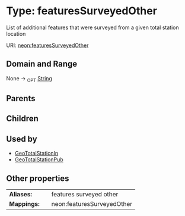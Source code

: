 
# Type: featuresSurveyedOther


List of additional features that were surveyed from a given total station location

URI: [neon:featuresSurveyedOther](https://data.neonscience.org/featuresSurveyedOther)


## Domain and Range

None ->  <sub>OPT</sub> [String](types/String.md)

## Parents


## Children


## Used by

 * [GeoTotalStationIn](GeoTotalStationIn.md)
 * [GeoTotalStationPub](GeoTotalStationPub.md)

## Other properties

|  |  |  |
| --- | --- | --- |
| **Aliases:** | | features surveyed other |
| **Mappings:** | | neon:featuresSurveyedOther |

